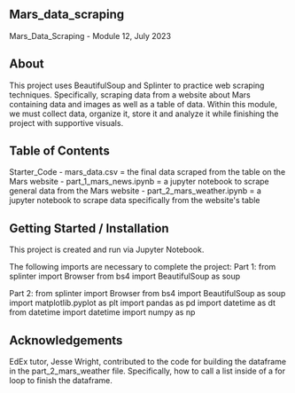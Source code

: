 ## Mars_data_scraping
Mars_Data_Scraping - Module 12, July 2023

## About
This project uses BeautifulSoup and Splinter to practice web scraping techniques. Specifically, scraping data from a website about Mars containing data and images as well as a table of data. Within this module, we must collect data, organize it, store it and analyze it while finishing the project with supportive visuals. 

## Table of Contents
Starter_Code
    - mars_data.csv = the final data scraped from the table on the Mars website
    - part_1_mars_news.ipynb = a jupyter notebook to scrape general data from the Mars website
    - part_2_mars_weather.ipynb = a jupyter notebook to scrape data specifically from the website's table

## Getting Started / Installation
This project is created and run via Jupyter Notebook.

The following imports are necessary to complete the project:
Part 1:
from splinter import Browser
from bs4 import BeautifulSoup as soup

Part 2:
from splinter import Browser
from bs4 import BeautifulSoup as soup
import matplotlib.pyplot as plt
import pandas as pd
import datetime as dt
from datetime import datetime
import numpy as np

## Acknowledgements
EdEx tutor, Jesse Wright, contributed to the code for building the dataframe in the part_2_mars_weather file. Specifically, how to call a list inside of a for loop to finish the dataframe.

